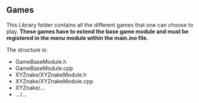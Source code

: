 ## Games

This Library folder contains all the different games that one can choose to play. **These games have to extend the base game module and must be registered in the menu module within the main.ino file.**

The structure is:

- GameBaseModule.h 
- GameBaseModule.cpp
- XYZnake/XYZnakeModule.h
- XYZnake/XYZnakeModule.cpp 
- XYZnake/...
- .../...
